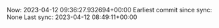 Now: 2023-04-12 09:36:27.932694+00:00 Earliest commit since sync: None Last sync: 2023-04-12 08:49:11+00:00
